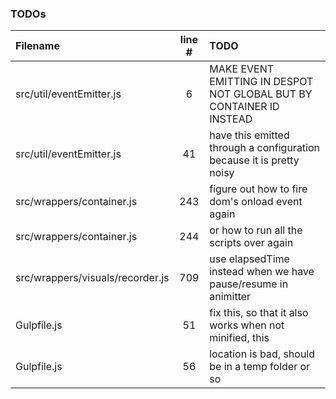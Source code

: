### TODOs
| Filename | line # | TODO
|:------|:------:|:------
| src/util/eventEmitter.js | 6 | MAKE EVENT EMITTING IN DESPOT NOT GLOBAL BUT BY CONTAINER ID INSTEAD
| src/util/eventEmitter.js | 41 | have this emitted through a configuration because it is pretty noisy
| src/wrappers/container.js | 243 | figure out how to fire dom's onload event again
| src/wrappers/container.js | 244 | or how to run all the scripts over again
| src/wrappers/visuals/recorder.js | 709 | use elapsedTime instead when we have pause/resume in animitter
| Gulpfile.js | 51 | fix this, so that it also works when not minified, this
| Gulpfile.js | 56 | location is bad, should be in a temp folder or so